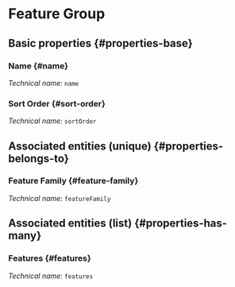 #  Feature Group
<!--- THIS FILE IS GENERATED PLEASE DO NOT EDIT IT DIRECTLY --->



<OH code="featureGroup"/>


## Basic properties {#properties-base}

### Name {#name}



*Technical name:* ```name```
<PH code="featureGroup:name"/>

### Sort Order {#sort-order}



*Technical name:* ```sortOrder```
<PH code="featureGroup:sortOrder"/>


## Associated entities (unique) {#properties-belongs-to}

###  Feature Family {#feature-family}



*Technical name:* ```featureFamily```
<PH code="featureGroup:featureFamily"/>


## Associated entities (list) {#properties-has-many}

###  Features {#features}



*Technical name:* ```features```
<PH code="featureGroup:features"/>




